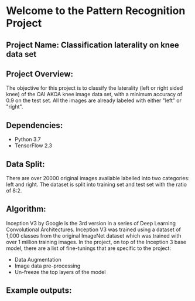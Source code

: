 #  Welcome to the Pattern Recognition Project

## Project Name: Classification laterality on knee data set


## Project Overview: 

The objective for this project is to classify the laterality (left or right sided knee) of the OAI AKOA knee image data set, with a minimum accuracy of 0.9 on the test set. All the images are already labeled with either "left" or "right".


## Dependencies:

* Python 3.7
* TensorFlow 2.3


## Data Split:

There are over 20000 original images available labelled into two categories: left and right. The dataset is split into training set and test set with the ratio of 8:2.

## Algorithm: 

Inception V3 by Google is the 3rd version in a series of Deep Learning Convolutional Architectures. Inception V3 was trained using a dataset of 1,000 classes from the original ImageNet dataset which was trained with over 1 million training images. In the project, on top of the Inception 3 base model, there are a list of fine-tunings that are specific to the project:

* Data Augmentation
* Image data pre-processing
* Un-freeze the top layers of the model

## Example outputs:














